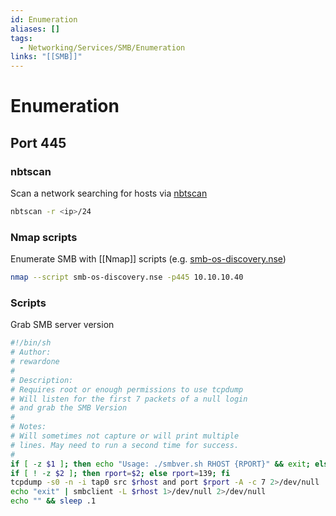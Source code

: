 ```yaml
---
id: Enumeration
aliases: []
tags:
  - Networking/Services/SMB/Enumeration
links: "[[SMB]]"
---
```


# Enumeration

## Port 445

### nbtscan

Scan a network searching for hosts via [nbtscan](https://www.kali.org/tools/nbtscan/)

```sh
nbtscan -r <ip>/24
```

### Nmap scripts

Enumerate SMB with [[Nmap]] scripts (e.g. [smb-os-discovery.nse](https://nmap.org/nsedoc/scripts/smb-os-discovery.html))

```sh
nmap --script smb-os-discovery.nse -p445 10.10.10.40
```

### Scripts

Grab SMB server version

```sh
#!/bin/sh
# Author:
# rewardone
#
# Description:
# Requires root or enough permissions to use tcpdump
# Will listen for the first 7 packets of a null login
# and grab the SMB Version
#
# Notes:
# Will sometimes not capture or will print multiple
# lines. May need to run a second time for success.
#
if [ -z $1 ]; then echo "Usage: ./smbver.sh RHOST {RPORT}" && exit; else rhost=$1; fi
if [ ! -z $2 ]; then rport=$2; else rport=139; fi
tcpdump -s0 -n -i tap0 src $rhost and port $rport -A -c 7 2>/dev/null | grep -i "samba\|s.a.m" | tr -d '.' | grep -oP 'UnixSamba.*[0-9a-z]' | tr -d '\n' & echo -n "$rhost: " &
echo "exit" | smbclient -L $rhost 1>/dev/null 2>/dev/null
echo "" && sleep .1
```
